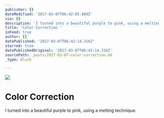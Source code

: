 ```yaml
---
publisher: {}
dateModified: '2017-03-07T06:42:05.889Z'
via: {}
description: 'I turned into a beautiful purple to pink, using a melting technique. '
title: 'Color Correction '
inFeed: true
author: []
datePublished: '2017-03-07T06:42:14.316Z'
starred: true
datePublishedOriginal: '2017-03-07T06:42:14.316Z'
sourcePath: _posts/2017-03-07-color-correction.md
_type: Blurb

---
```

![](https://the-grid-user-content.s3-us-west-2.amazonaws.com/21c9d266-2a0d-4b21-8ebc-5ec56f46046e.jpg)

# Color Correction 

I turned into a beautiful purple to pink, using a melting technique.
